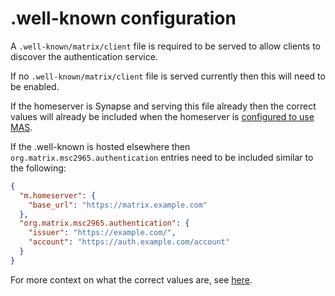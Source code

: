 # .well-known configuration

A `.well-known/matrix/client` file is required to be served to allow clients to discover the authentication service.

If no `.well-known/matrix/client` file is served currently then this will need to be enabled.

If the homeserver is Synapse and serving this file already then the correct values will already be included when the homeserver is [configured to use MAS](./homeserver.md).

If the .well-known is hosted elsewhere then `org.matrix.msc2965.authentication` entries need to be included similar to the following:

```json
{
  "m.homeserver": {
    "base_url": "https://matrix.example.com"
  },
  "org.matrix.msc2965.authentication": {
    "issuer": "https://example.com/",
    "account": "https://auth.example.com/account"
  }
}
```

For more context on what the correct values are, see [here](./README.md).
